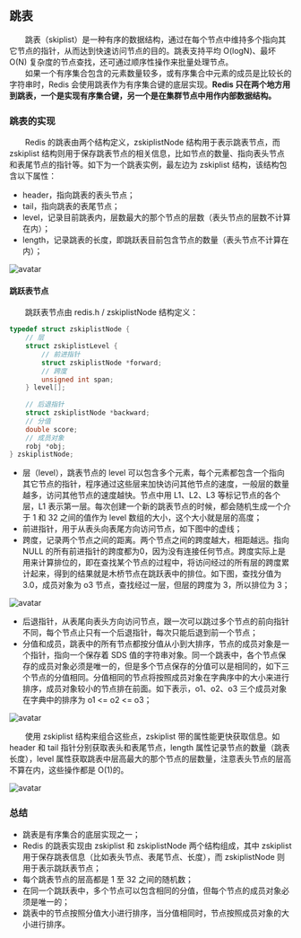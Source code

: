 ## 跳表
　　跳表（skiplist）是一种有序的数据结构，通过在每个节点中维持多个指向其它节点的指针，从而达到快速访问节点的目的。跳表支持平均 O(logN)、最坏 O(N) 复杂度的节点查找，还可通过顺序性操作来批量处理节点。<br />
　　如果一个有序集合包含的元素数量较多，或有序集合中元素的成员是比较长的字符串时，Redis 会使用跳表作为有序集合键的底层实现。**Redis 只在两个地方用到跳表，一个是实现有序集合键，另一个是在集群节点中用作内部数据结构。**

### 跳表的实现
　　Redis 的跳表由两个结构定义，zskiplistNode 结构用于表示跳表节点，而 zskiplist 结构则用于保存跳表节点的相关信息，比如节点的数量、指向表头节点和表尾节点的指针等。如下为一个跳表实例，最左边为 zskiplist 结构，该结构包含以下属性：

- header，指向跳表的表头节点；
- tail，指向跳表的表尾节点；
- level，记录目前跳表内，层数最大的那个节点的层数（表头节点的层数不计算在内）；
- length，记录跳表的长度，即跳跃表目前包含节点的数量（表头节点不计算在内）；

![avatar](chapter_5_p1.png)

#### 跳跃表节点
　　跳跃表节点由 redis.h / zskiplistNode 结构定义：

```c
typedef struct zskiplistNode {
    // 层
    struct zskiplistLevel {
        // 前进指针
        struct zskiplistNode *forward;
        // 跨度
        unsigned int span;
    } level[];
    
    // 后退指针
    struct zskiplistNode *backward;
    // 分值
    double score;
    // 成员对象
    robj *obj;
} zskiplistNode;
```

- 层（level），跳表节点的 level 可以包含多个元素，每个元素都包含一个指向其它节点的指针，程序通过这些层来加快访问其他节点的速度，一般层的数量越多，访问其他节点的速度越快。节点中用 L1、L2、L3 等标记节点的各个层，L1 表示第一层。每次创建一个新的跳表节点的时候，都会随机生成一个介于 1 和 32 之间的值作为 level 数组的大小，这个大小就是层的高度；
- 前进指针，用于从表头向表尾方向访问节点，如下图中的虚线；
- 跨度，记录两个节点之间的距离。两个节点之间的跨度越大，相距越远。指向 NULL 的所有前进指针的跨度都为0，因为没有连接任何节点。跨度实际上是用来计算排位的，即在查找某个节点的过程中，将访问经过的所有层的跨度累计起来，得到的结果就是木桥节点在跳跃表中的排位。如下图，查找分值为 3.0，成员对象为 o3 节点，查找经过一层，但层的跨度为 3，所以排位为 3；

![avatar](chapter_5_p2.png)

- 后退指针，从表尾向表头方向访问节点，跟一次可以跳过多个节点的前向指针不同，每个节点止只有一个后退指针，每次只能后退到前一个节点；
- 分值和成员，跳表中的所有节点都按分值从小到大排序，节点的成员对象是一个指针，指向一个保存着 SDS 值的字符串对象。同一个跳表中，各个节点保存的成员对象必须是唯一的，但是多个节点保存的分值可以是相同的，如下三个节点的分值相同。分值相同的节点将按照成员对象在字典序中的大小来进行排序，成员对象较小的节点排在前面。如下表示，o1、o2、o3 三个成员对象在字典中的排序为 o1 <= o2 <= o3；

![avatar](chapter_5_p3.png)

　　使用 zskiplist 结构来组合这些点，zskiplist 带的属性能更快获取信息。如 header 和 tail 指针分别获取表头和表尾节点，length 属性记录节点的数量（跳表长度），level 属性获取跳表中层高最大的那个节点的层数量，注意表头节点的层高不算在内，这些操作都是 O(1)的。
  
![avatar](chapter_5_p4.png)

### 总结

- 跳表是有序集合的底层实现之一；
- Redis 的跳表实现由 zskiplist 和 zskiplistNode 两个结构组成，其中 zskiplist 用于保存跳表信息（比如表头节点、表尾节点、长度），而 zskiplistNode 则用于表示跳跃表节点；
- 每个跳表节点的层高都是 1 至 32 之间的随机数；
- 在同一个跳跃表中，多个节点可以包含相同的分值，但每个节点的成员对象必须是唯一的；
- 跳表中的节点按照分值大小进行排序，当分值相同时，节点按照成员对象的大小进行排序。
